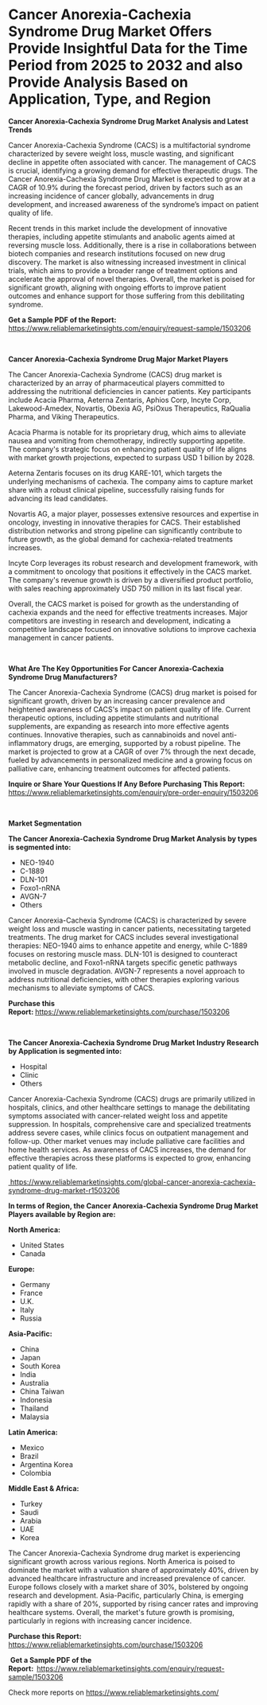 <p><h1>Cancer Anorexia-Cachexia Syndrome Drug Market Offers Provide Insightful Data for the Time Period from 2025 to 2032 and also Provide Analysis Based on Application, Type, and Region</h1></p><p><strong>Cancer Anorexia-Cachexia Syndrome Drug Market Analysis and Latest Trends</strong></p>
<p><p>Cancer Anorexia-Cachexia Syndrome (CACS) is a multifactorial syndrome characterized by severe weight loss, muscle wasting, and significant decline in appetite often associated with cancer. The management of CACS is crucial, identifying a growing demand for effective therapeutic drugs. The Cancer Anorexia-Cachexia Syndrome Drug Market is expected to grow at a CAGR of 10.9% during the forecast period, driven by factors such as an increasing incidence of cancer globally, advancements in drug development, and increased awareness of the syndrome’s impact on patient quality of life.</p><p>Recent trends in this market include the development of innovative therapies, including appetite stimulants and anabolic agents aimed at reversing muscle loss. Additionally, there is a rise in collaborations between biotech companies and research institutions focused on new drug discovery. The market is also witnessing increased investment in clinical trials, which aims to provide a broader range of treatment options and accelerate the approval of novel therapies. Overall, the market is poised for significant growth, aligning with ongoing efforts to improve patient outcomes and enhance support for those suffering from this debilitating syndrome.</p></p>
<p><strong>Get a Sample PDF of the Report:&nbsp;</strong> <a href="https://www.reliablemarketinsights.com/enquiry/request-sample/1503206?utm_campaign=2563&utm_medium=2&utm_source=Github&utm_content=ia&utm_term=23032025&utm_id=cancer-anorexia-cachexia-syndrome-drug">https://www.reliablemarketinsights.com/enquiry/request-sample/1503206</a></p>
<p>&nbsp;</p>
<p><strong>Cancer Anorexia-Cachexia Syndrome Drug Major Market Players</strong></p>
<p><p>The Cancer Anorexia-Cachexia Syndrome (CACS) drug market is characterized by an array of pharmaceutical players committed to addressing the nutritional deficiencies in cancer patients. Key participants include Acacia Pharma, Aeterna Zentaris, Aphios Corp, Incyte Corp, Lakewood-Amedex, Novartis, Obexia AG, PsiOxus Therapeutics, RaQualia Pharma, and Viking Therapeutics.</p><p>Acacia Pharma is notable for its proprietary drug, which aims to alleviate nausea and vomiting from chemotherapy, indirectly supporting appetite. The company's strategic focus on enhancing patient quality of life aligns with market growth projections, expected to surpass USD 1 billion by 2028.</p><p>Aeterna Zentaris focuses on its drug KARE-101, which targets the underlying mechanisms of cachexia. The company aims to capture market share with a robust clinical pipeline, successfully raising funds for advancing its lead candidates.</p><p>Novartis AG, a major player, possesses extensive resources and expertise in oncology, investing in innovative therapies for CACS. Their established distribution networks and strong pipeline can significantly contribute to future growth, as the global demand for cachexia-related treatments increases.</p><p>Incyte Corp leverages its robust research and development framework, with a commitment to oncology that positions it effectively in the CACS market. The company's revenue growth is driven by a diversified product portfolio, with sales reaching approximately USD 750 million in its last fiscal year.</p><p>Overall, the CACS market is poised for growth as the understanding of cachexia expands and the need for effective treatments increases. Major competitors are investing in research and development, indicating a competitive landscape focused on innovative solutions to improve cachexia management in cancer patients.</p></p>
<p>&nbsp;</p>
<p><strong>What Are The Key Opportunities For Cancer Anorexia-Cachexia Syndrome Drug Manufacturers?</strong></p>
<p><p>The Cancer Anorexia-Cachexia Syndrome (CACS) drug market is poised for significant growth, driven by an increasing cancer prevalence and heightened awareness of CACS's impact on patient quality of life. Current therapeutic options, including appetite stimulants and nutritional supplements, are expanding as research into more effective agents continues. Innovative therapies, such as cannabinoids and novel anti-inflammatory drugs, are emerging, supported by a robust pipeline. The market is projected to grow at a CAGR of over 7% through the next decade, fueled by advancements in personalized medicine and a growing focus on palliative care, enhancing treatment outcomes for affected patients.</p></p>
<p><strong>Inquire or Share Your Questions If Any Before Purchasing This Report:</strong> <a href="https://www.reliablemarketinsights.com/enquiry/pre-order-enquiry/1503206?utm_campaign=2563&utm_medium=2&utm_source=Github&utm_content=ia&utm_term=23032025&utm_id=cancer-anorexia-cachexia-syndrome-drug">https://www.reliablemarketinsights.com/enquiry/pre-order-enquiry/1503206</a></p>
<p>&nbsp;</p>
<p><strong>Market Segmentation</strong></p>
<p><strong>The Cancer Anorexia-Cachexia Syndrome Drug Market Analysis by types is segmented into:</strong></p>
<p><ul><li>NEO-1940</li><li>C-1889</li><li>DLN-101</li><li>Foxo1-nRNA</li><li>AVGN-7</li><li>Others</li></ul></p>
<p><p>Cancer Anorexia-Cachexia Syndrome (CACS) is characterized by severe weight loss and muscle wasting in cancer patients, necessitating targeted treatments. The drug market for CACS includes several investigational therapies: NEO-1940 aims to enhance appetite and energy, while C-1889 focuses on restoring muscle mass. DLN-101 is designed to counteract metabolic decline, and Foxo1-nRNA targets specific genetic pathways involved in muscle degradation. AVGN-7 represents a novel approach to address nutritional deficiencies, with other therapies exploring various mechanisms to alleviate symptoms of CACS.</p></p>
<p><strong>Purchase this Report:&nbsp;</strong><a href="https://www.reliablemarketinsights.com/purchase/1503206?utm_campaign=2563&utm_medium=2&utm_source=Github&utm_content=ia&utm_term=23032025&utm_id=cancer-anorexia-cachexia-syndrome-drug">https://www.reliablemarketinsights.com/purchase/1503206</a></p>
<p>&nbsp;</p>
<p><strong>The Cancer Anorexia-Cachexia Syndrome Drug Market Industry Research by Application is segmented into:</strong></p>
<p><ul><li>Hospital</li><li>Clinic</li><li>Others</li></ul></p>
<p><p>Cancer Anorexia-Cachexia Syndrome (CACS) drugs are primarily utilized in hospitals, clinics, and other healthcare settings to manage the debilitating symptoms associated with cancer-related weight loss and appetite suppression. In hospitals, comprehensive care and specialized treatments address severe cases, while clinics focus on outpatient management and follow-up. Other market venues may include palliative care facilities and home health services. As awareness of CACS increases, the demand for effective therapies across these platforms is expected to grow, enhancing patient quality of life.</p></p>
<p><a href="https://www.reliablemarketinsights.com/global-cancer-anorexia-cachexia-syndrome-drug-market-r1503206?utm_campaign=2563&utm_medium=2&utm_source=Github&utm_content=ia&utm_term=23032025&utm_id=cancer-anorexia-cachexia-syndrome-drug">&nbsp;https://www.reliablemarketinsights.com/global-cancer-anorexia-cachexia-syndrome-drug-market-r1503206</a></p>
<p><strong>In terms of Region, the Cancer Anorexia-Cachexia Syndrome Drug Market Players available by Region are:</strong></p>
<p>
    <p> <strong> North America: </strong>
        <ul>
            <li>United States</li>
            <li>Canada</li>
        </ul>
        </p> 
    <p> <strong> Europe: </strong>
        <ul>
            <li>Germany</li>
            <li>France</li>
            <li>U.K.</li>
            <li>Italy</li>
            <li>Russia</li>
        </ul>
        </p> 
    <p> <strong> Asia-Pacific: </strong>
        <ul>
            <li>China</li>
            <li>Japan</li>
            <li>South Korea</li>
            <li>India</li>
            <li>Australia</li>
            <li>China Taiwan</li>
            <li>Indonesia</li>
            <li>Thailand</li>
            <li>Malaysia</li>
        </ul>
        </p> 
    <p> <strong> Latin America: </strong>
        <ul>
            <li>Mexico</li>
            <li>Brazil</li>
            <li>Argentina Korea</li>
            <li>Colombia</li>
        </ul>
        </p> 
    <p> <strong> Middle East & Africa: </strong>
        <ul>
            <li>Turkey</li>
            <li>Saudi</li>
            <li>Arabia</li>
            <li>UAE</li>
            <li>Korea</li>
        </ul>
    </p>
    </p>
<p><p>The Cancer Anorexia-Cachexia Syndrome drug market is experiencing significant growth across various regions. North America is poised to dominate the market with a valuation share of approximately 40%, driven by advanced healthcare infrastructure and increased prevalence of cancer. Europe follows closely with a market share of 30%, bolstered by ongoing research and development. Asia-Pacific, particularly China, is emerging rapidly with a share of 20%, supported by rising cancer rates and improving healthcare systems. Overall, the market's future growth is promising, particularly in regions with increasing cancer incidence.</p></p>
<p><strong>Purchase this Report: </strong><a href="https://www.reliablemarketinsights.com/purchase/1503206?utm_campaign=2563&utm_medium=2&utm_source=Github&utm_content=ia&utm_term=23032025&utm_id=cancer-anorexia-cachexia-syndrome-drug">https://www.reliablemarketinsights.com/purchase/1503206</a></p>
<p>&nbsp;<strong>Get a Sample PDF of the Report:&nbsp;&nbsp;</strong><a href="https://www.reliablemarketinsights.com/enquiry/request-sample/1503206?utm_campaign=2563&utm_medium=2&utm_source=Github&utm_content=ia&utm_term=23032025&utm_id=cancer-anorexia-cachexia-syndrome-drug">https://www.reliablemarketinsights.com/enquiry/request-sample/1503206</a></p>
<p><strong></strong></p>
<p>Check more reports on <a href="https://www.reliablemarketinsights.com/?utm_campaign=2563&utm_medium=2&utm_source=Github&utm_content=ia&utm_term=23032025&utm_id=cancer-anorexia-cachexia-syndrome-drug">https://www.reliablemarketinsights.com/</a></p>